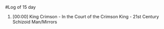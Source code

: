 #Log of 15 day

1. [00:00] King Crimson - In the Court of the Crimson King - 21st Century Schizoid Man/Mirrors
